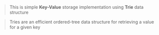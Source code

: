 ﻿>This is simple **Key-Value** storage implementation using **Trie** data structure

>Tries are an efficient ordered-tree data structure for retrieving a value for a given key
